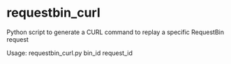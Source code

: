 # requestbin_curl
Python script to generate a CURL command to replay a specific RequestBin request

Usage: requestbin_curl.py bin_id request_id
